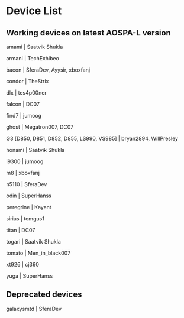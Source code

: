 # Device List #

## Working devices on latest AOSPA-L version ##

amami | Saatvik Shukla

armani | TechExhibeo

bacon | SferaDev, Ayysir, xboxfanj

condor | TheStrix

dlx | tes4p00ner

falcon | DC07

find7 | jumoog

ghost | Megatron007, DC07

G3 [D850, D851, D852, D855, LS990, VS985] | bryan2894, WillPresley

honami | Saatvik Shukla 

i9300 | jumoog

m8 | xboxfanj

n5110 | SferaDev

odin | SuperHanss

peregrine | Kayant

sirius | tomgus1

titan | DC07

togari | Saatvik Shukla

tomato | Men_in_black007

xt926 | cj360

yuga | SuperHanss

## Deprecated devices ##

galaxysmtd | SferaDev

